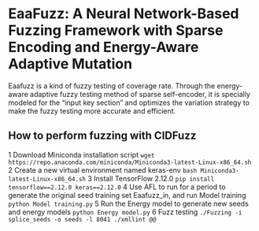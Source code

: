 # EaaFuzz: A Neural Network-Based Fuzzing Framework with Sparse Encoding and Energy-Aware Adaptive Mutation
Eaafuzz is a kind of fuzzy testing of coverage rate. Through the energy-aware adaptive fuzzy testing method of sparse self-encoder, it is specially modeled for the “input key section” and optimizes the variation strategy to make the fuzzy testing more accurate and efficient.
## How to perform fuzzing with CIDFuzz
1 Download Miniconda installation script
```wget https://repo.anaconda.com/miniconda/Miniconda3-latest-Linux-x86_64.sh```
2 Create a new virtual environment named keras-env
`bash Miniconda3-latest-Linux-x86_64.sh`
3 Install TensorFlow 2.12.0
`pip install tensorflow==2.12.0 keras==2.12.0`
4 Use AFL to run for a period to generate the original seed training set Eaafuzz_in, and run Model training
`python Model training.py`
5 Run the Energy model to generate new seeds and energy models
`python Energy model.py`
6 Fuzz testing
`./Fuzzing -i splice_seeds -o seeds -l 8041 ./xmllint @@`

